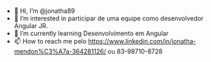 - 👋 Hi, I’m @jonatha89
- 👀 I’m interested in participar de uma equipe como desenvolvedor Angular JR.
- 🌱 I’m currently learning Desenvolvimento em Angular
- 📫 How to reach me pelo https://www.linkedin.com/in/jonatha-mendon%C3%A7a-364281126/  ou 83-98710-8728

<!---
jonatha89/jonatha89 is a ✨ special ✨ repository because its `README.md` (this file) appears on your GitHub profile.
You can click the Preview link to take a look at your changes.
--->
